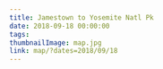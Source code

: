 ```yaml
---
title: Jamestown to Yosemite Natl Pk
date: 2018-09-18 00:00:00
tags:
thumbnailImage: map.jpg
link: map/?dates=2018/09/18
---
```

<!-- excerpt -->
